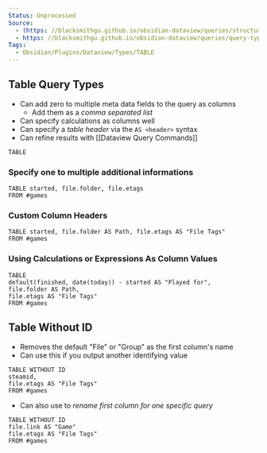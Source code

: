 ```yaml
---
Status: Unprocessed
Source: 
  - (https: //blacksmithgu.github.io/obsidian-dataview/queries/structure/)
  - https: //blacksmithgu.github.io/obsidian-dataview/queries/query-types/
Tags:
  - Obsidian/Plugins/Dataview/Types/TABLE
---
```


## Table Query Types

- Can add zero to multiple meta data fields to the query as columns
	- Add them as a *comma separated list*
- Can specify calculations as columns well
- Can specify a *table header* via the `AS <header>` syntax
- Can refine results with [[Dataview Query Commands]]

```
TABLE
```

### **Specify one to multiple additional informations**

```
TABLE started, file.folder, file.etags
FROM #games
```

### **Custom Column Headers**

```
TABLE started, file.folder AS Path, file.etags AS "File Tags"
FROM #games
```

### **Using Calculations or Expressions As Column Values**

```
TABLE 
default(finished, date(today)) - started AS "Played for", 
file.folder AS Path, 
file.etags AS "File Tags"
FROM #games
```

## Table Without ID

- Removes the default "File" or "Group" as the first column's name
- Can use this if you output another identifying value

```
TABLE WITHOUT ID
steamid,
file.etags AS "File Tags"
FROM #games
```

- Can also use to *rename first column for one specific query*

```
TABLE WITHOUT ID
file.link AS "Game"
file.etags AS "File Tags"
FROM #games
```

